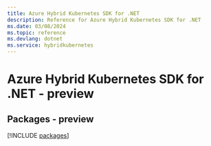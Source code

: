 ```yaml
---
title: Azure Hybrid Kubernetes SDK for .NET
description: Reference for Azure Hybrid Kubernetes SDK for .NET
ms.date: 03/08/2024
ms.topic: reference
ms.devlang: dotnet
ms.service: hybridkubernetes
---
```

# Azure Hybrid Kubernetes SDK for .NET - preview
## Packages - preview
[!INCLUDE [packages](hybrid-kubernetes-index.md)]